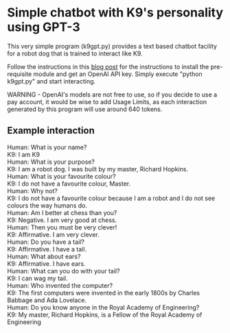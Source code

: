 # Simple chatbot with K9's personality using GPT-3

This very simple program (k9gpt.py) provides a text based chatbot facility for a robot dog that is trained to interact like K9.  

Follow the instructions in this [blog post](https://k9-build.blogspot.com/2022/07/affirmative-master-chatbots-with.html) for the instructions to install the pre-requisite module and get an OpenAI API key.  Simply execute "python k9gpt.py" and start interacting.   

WARNING - OpenAI's models are not free to use, so if you decide to use a pay account, it would be wise to add Usage Limits, as each interaction generated by this program will use around 640 tokens. 

## Example interaction

Human: What is your name?  
K9: I am K9  
Human: What is your purpose?  
K9: I am a robot dog. I was built by my master, Richard Hopkins.  
Human: What is your favourite colour?  
K9: I do not have a favourite colour, Master.  
Human: Why not?  
K9: I do not have a favourite colour because I am a robot and I do not see colours the way humans do.  
Human: Am I better at chess than you?  
K9: Negative. I am very good at chess.  
Human: Then you must be very clever!  
K9: Affirmative. I am very clever.  
Human: Do you have a tail?  
K9: Affirmative. I have a tail.  
Human: What about ears?  
K9: Affirmative. I have ears.  
Human: What can you do with your tail?  
K9: I can wag my tail.  
Human: Who invented the computer?   
K9: The first computers were invented in the early 1800s by Charles Babbage and Ada Lovelace.  
Human: Do you know anyone in the Royal Academy of Engineering?  
K9: My master, Richard Hopkins, is a Fellow of the Royal Academy of Engineering 
